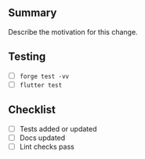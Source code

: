 ## Summary

Describe the motivation for this change.

## Testing

- [ ] `forge test -vv`
- [ ] `flutter test`

## Checklist

- [ ] Tests added or updated
- [ ] Docs updated
- [ ] Lint checks pass
